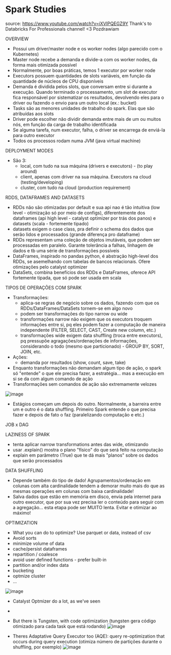 # Spark Studies

source: https://www.youtube.com/watch?v=iXVIPQEGZ9Y 
Thank's to Databricks For Professionals channel! <3 Pozdrawiam


OVERVIEW
- Possui um driver/master node e os worker nodes (algo parecido com o Kubernetes)
- Master node recebe a demanda e divide-a com os worker nodes, da forma mais otimizada possível
- Normalmente, por boas práticas, temos 1 executor por worker node
- Executors possuem quantidades de slots variáveis, em função da quantidade de núcleos de CPU disponíveis
- Demanda é dividida pelos slots, que conversam entre si durante a execução. Quando terminado o processamento, um slot de executor fica responsável por sistematizar os resultados, devolvendo eles para o driver ou fazendo o envio para um outro local (ex.: bucket)
- Tasks são as menores unidades de trabalho do spark. Elas que são atribuídas aos slots
- Driver pode escolher não dividir demanda entre mais de um ou muitos nós, em função da carga de trabalho identificada
- Se alguma tarefa, num executor, falha, o driver se encarrega de enviá-la para outro executor
- Todos os processos rodam numa JVM (java virtual machine)


DEPLOYMENT MODES
- São 3:
  - local, com tudo na sua máquina (drivers e executors) - (to play around)
  - client, apenas com driver na sua máquina. Executors na cloud (testing/developing)
  - cluster, com tudo na cloud (production requirement)
 

RDDS, DATAFRAMES AND DATASETS
- RDDs não são otimizadas por default e sua api nao é tão intuitiva (low level - otimização só por meio de configs), diferentemente dos dataframes (api high level - catalyst optimizer por trás dos panos) e datasets (scala - fortemente tipado)
- datasets exigem o case class, pra definir o schema dos dados que serão lidos e processados (grande diferença pro dataframe)
- RDDs representam uma coleção de objetos imutáveis, que podem ser processadas em paralelo. Garante tolerância a falhas, linhagem de dados e tb uma série de transformações possíveis
- DataFrames, inspirado no pandas python, é abstração high-level dos RDDs, se asemelhando com tabelas de bancos relacionais. Ofere otimizações pelo catalyst optimizer
- DataSets, combina benefícios dos RDDs e DataFrames, oferece API fortemente tipada, que só pode ser usada em scala

TIPOS DE OPERAÇÕES COM SPARK
- Transformações:
  - aplica-se regras de negócio sobre os dados, fazendo com que os RDDs/DataFrames/DataSets tornem-se em algo novo
  - podem ser transformações do tipo narrow ou wide
  - transformações narrow não exigem que os executors troquem informações entre si, pq eles podem fazer a computação de maneira independente (FILTER, SELECT, CAST, Create new column, etc.)
  - transformações wide exigem data shuffling (troca entre executors), pq pressupõe agragações/ordenações de informações, considerando o todo (mesmo que particionado) -  GROUP BY, SORT, JOIN, etc. 
- Ações:
  - demanda por resultados (show, count, save, take)
- Enquanto transformações não demandam algum tipo de ação, o spark só "entende" o que ele precisa fazer, a estratégia... mas a execução em si se da com algum comando de ação
- Transformações sem comandos de ação são extremamente velozes

![image](https://github.com/user-attachments/assets/30e86509-5b9e-42e2-b40d-b7aa4f10cd5b)

- Estágios começam um depois do outro. Normalmente, a barreira entre um e outro é o data shuffling. Primeiro Spark entende o que precisa fazer e depois de fato o faz (paralelizando computação e etc.)

JOB x DAG

LAZINESS OF SPARK
- tenta aplicar narrow transformations antes das wide, otimizando
- usar .explain() mostra o plano "físico" do que será feito na computação
- explain em parâmetro (True) que te dá mais "planos" sobre os dados que serão processados


DATA SHUFFLING
- Depende também do tipo de dado! Agrupamentos/ordenação em colunas com alta cardinalidade tendem a demorar muito mais do que as mesmas operações em colunas com baixa cardinalidade!
- Salva dados que estão em memória em disco, envia pela internet para outro executor, que por sua vez precisa ler o conteúdo para seguir com a agregação... esta etapa pode ser MUITO lenta. Evitar e otimizar ao máximo!


OPTIMIZATION
- What you can do to optimize? Use parquet or data, instead of csv
- Avoid sorts
- minimize volume of data
- cache/persist dataframes
- repartition / coalesce
- avoid user defined functions - prefer built-in
- partition and/or index data
- bucketing
- optmize cluster
- ...

![image](https://github.com/user-attachments/assets/64fc331c-7eba-40e8-a4fb-7a635950ba7d)

- Catalyst Optmizer do a lot, as we've seen
- 
- But there is Tungsten, with code optimization (tungsten gera código otimizado para cada task que está rodando)
![image](https://github.com/user-attachments/assets/5493dcf8-a612-4168-98fc-4bce1fe523fb)

- Theres Adaptative Query Executor too (AQE): query re-optimization that occurs during query execution (otimiza número de partições durante o shuffling, por exemplo)
![image](https://github.com/user-attachments/assets/e9b59212-9d75-4a71-8bdf-683ecef0a6a0)





